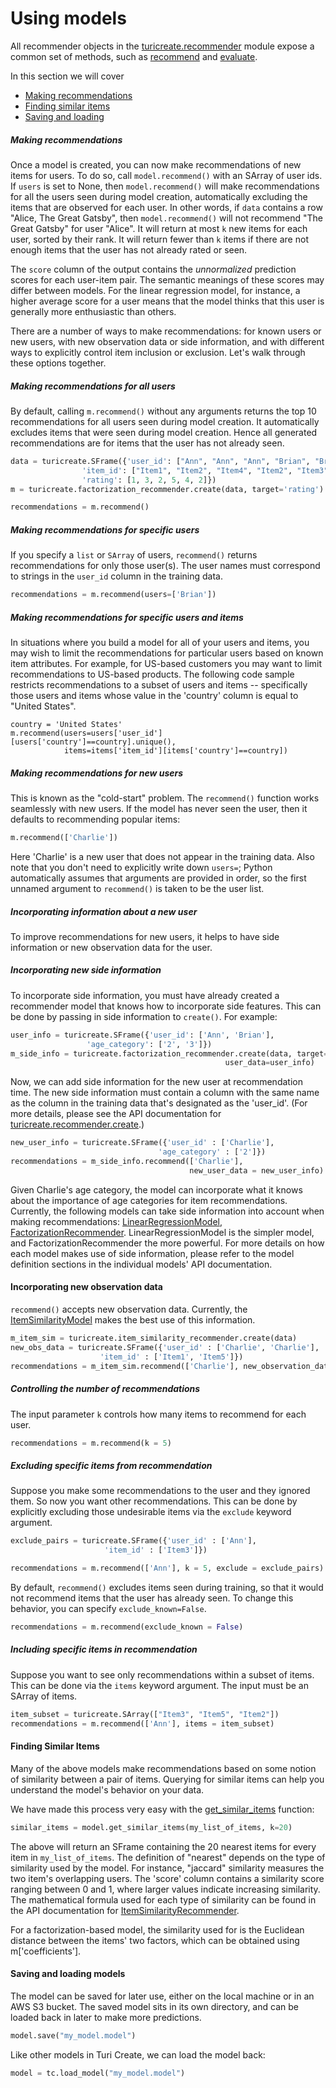 # Using models

All recommender objects in the
[turicreate.recommender](https://apple.github.io/turicreate/docs/api/turicreate.toolkits.recommender.html)
module expose a common set of methods, such as
[recommend](https://apple.github.io/turicreate/docs/api/generated/turicreate.recommender.factorization_recommender.FactorizationRecommender.recommend.html#turicreate.recommender.factorization_recommender.FactorizationRecommender.recommend)
and
[evaluate](https://apple.github.io/turicreate/docs/api/generated/turicreate.recommender.factorization_recommender.FactorizationRecommender.evaluate.html).

In this section we will cover

- [Making recommendations](#making-recommendations)
- [Finding similar items](#finding-similar-items)
- [Saving and loading](#saving-and-loading-models)

##### Making recommendations

Once a model is created, you can now make recommendations of new items
for users.  To do so, call `model.recommend()` with an SArray of user
ids.  If `users` is set to None, then `model.recommend()` will make
recommendations for all the users seen during model creation, automatically
excluding the items that are observed for each user.  In other words, if
`data` contains a row "Alice, The Great Gatsby", then
`model.recommend()` will not recommend "The Great Gatsby" for user
"Alice".  It will return at most `k` new items for each user, sorted by
their rank.  It will return fewer than `k` items if there are not enough
items that the user has not already rated or seen.

The `score` column of the output contains the *unnormalized*
prediction scores for each user-item pair.  The semantic meanings of
these scores may differ between models.  For the linear regression
model, for instance, a higher average score for a user means that the
model thinks that this user is generally more enthusiastic than
others.

There are a number of ways to make recommendations: for known users or
new users, with new observation data or side information, and with
different ways to explicitly control item inclusion or exclusion.  Let's
walk through these options together.

##### Making recommendations for all users

By default, calling `m.recommend()` without any arguments returns the
top 10 recommendations for all users seen during model creation.  It
automatically excludes items that were seen during model creation. Hence
all generated recommendations are for items that the user has not
already seen.

```python
data = turicreate.SFrame({'user_id': ["Ann", "Ann", "Ann", "Brian", "Brian", "Brian"],
				'item_id': ["Item1", "Item2", "Item4", "Item2", "Item3", "Item5"],
				'rating': [1, 3, 2, 5, 4, 2]})
m = turicreate.factorization_recommender.create(data, target='rating')

recommendations = m.recommend()
```

##### Making recommendations for specific users

If you specify a `list` or `SArray` of users, `recommend()` returns
recommendations for only those user(s). The user names must correspond
to strings in the `user_id` column in the training data.

```python
recommendations = m.recommend(users=['Brian'])
```

##### Making recommendations for specific users and items

In situations where you build a model for all of your users and items,
you may wish to limit the recommendations for particular users based on
known item attributes. For example, for US-based customers you may want
to limit recommendations to US-based products. The following code sample
restricts recommendations to a subset of users and items -- specifically
those users and items whose value in the 'country' column is equal to
"United States".

```
country = 'United States'
m.recommend(users=users['user_id'][users['country']==country].unique(),
            items=items['item_id'][items['country']==country])
```

##### Making recommendations for new users

This is known as the "cold-start" problem.  The `recommend()` function
works seamlessly with new users. If the model has never seen the user,
then it defaults to recommending popular items:

```python
m.recommend(['Charlie'])
```

Here 'Charlie' is a new user that does not appear in the training data.
Also note that you don't need to explicitly write down `users=`; Python
automatically assumes that arguments are provided in order, so the first
unnamed argument to `recommend()` is taken to be the user list.


##### Incorporating information about a new user

To improve recommendations for new users, it helps to have side
information or new observation data for the user.

##### Incorporating new side information

To incorporate side information, you must have already created a
recommender model that knows how to incorporate side features.  This can
be done by passing in side information to `create()`.  For example:

```python
user_info = turicreate.SFrame({'user_id': ['Ann', 'Brian'],
				 'age_category': ['2', '3']})
m_side_info = turicreate.factorization_recommender.create(data, target='rating',
					                            user_data=user_info)
```

Now, we can add side information for the new user at recommendation
time. The new side information must contain a column with the same name
as the column in the training data that's designated as the 'user_id'.
(For more details, please see the API documentation for
[turicreate.recommender.create](https://apple.github.io/turicreate/docs/api/generated/turicreate.recommender.create.html#turicreate.recommender.create).)

```python
new_user_info = turicreate.SFrame({'user_id' : ['Charlie'],
								 'age_category' : ['2']})
recommendations = m_side_info.recommend(['Charlie'],
										new_user_data = new_user_info)
```

Given Charlie's age category, the model can incorporate what it knows about the importance of age categories for item recommendations.  Currently, the following models can take side information into account when making recommendations: [LinearRegressionModel](https://apple.github.io/turicreate/docs/api/generated/turicreate.linear_regression.LinearRegression.html), [FactorizationRecommender](https://apple.github.io/turicreate/docs/api/generated/turicreate.recommender.factorization_recommender.FactorizationRecommender.html#turicreate.recommender.factorization_recommender.FactorizationRecommender).  LinearRegressionModel is the simpler model, and FactorizationRecommender the more powerful.  For more details on how each model makes use of side information, please refer to the model definition sections in the individual models' API documentation.

#### Incorporating new observation data

`recommend()` accepts new observation data. Currently, the [ItemSimilarityModel](https://apple.github.io/turicreate/docs/api/generated/turicreate.recommender.item_similarity_recommender.ItemSimilarityRecommender.html) makes the best use of this information.

```python
m_item_sim = turicreate.item_similarity_recommender.create(data)
new_obs_data = turicreate.SFrame({'user_id' : ['Charlie', 'Charlie'],
					'item_id' : ['Item1', 'Item5']})
recommendations = m_item_sim.recommend(['Charlie'], new_observation_data = new_obs_data)
```

##### Controlling the number of recommendations

The input parameter `k` controls how many items to recommend for each user.

```python
recommendations = m.recommend(k = 5)
```

##### Excluding specific items from recommendation

Suppose you make some recommendations to the user and they ignored them.
So now you want other recommendations.  This can be done by explicitly
excluding those undesirable items via the `exclude` keyword argument.

```python
exclude_pairs = turicreate.SFrame({'user_id' : ['Ann'],
					 'item_id' : ['Item3']})

recommendations = m.recommend(['Ann'], k = 5, exclude = exclude_pairs)
```

By default, `recommend()` excludes items seen during training, so that
it would not recommend items that the user has already seen.  To change
this behavior, you can specify `exclude_known=False`.

```python
recommendations = m.recommend(exclude_known = False)
```

##### Including specific items in recommendation

Suppose you want to see only recommendations within a subset of items.
This can be done via the `items` keyword argument.  The input must be an
SArray of items.

```python
item_subset = turicreate.SArray(["Item3", "Item5", "Item2"])
recommendations = m.recommend(['Ann'], items = item_subset)
```

#### Finding Similar Items

Many of the above models make recommendations based on some notion of
similarity between a pair of items. Querying for similar items can help
you understand the model's behavior on your data.

We have made this process very easy with the
[get_similar_items](https://apple.github.io/turicreate/docs/api/generated/turicreate.recommender.item_similarity_recommender.ItemSimilarityRecommender.get_similar_items.html#turicreate.recommender.item_similarity_recommender.ItemSimilarityRecommender.get_similar_items)
function:

```python
similar_items = model.get_similar_items(my_list_of_items, k=20)
```

The above will return an SFrame containing the 20 nearest items for
every item in `my_list_of_items`. The definition of "nearest" depends on
the type of similarity used by the model. For instance, "jaccard"
similarity measures the two item's overlapping users. The 'score' column
contains a similarity score ranging between 0 and 1, where larger values
indicate increasing similarity. The mathematical formula used for each
type of similarity can be found in the API documentation for
[ItemSimilarityRecommender](https://apple.github.io/turicreate/docs/api/generated/turicreate.recommender.item_similarity_recommender.ItemSimilarityRecommender.html#turicreate.recommender.item_similarity_recommender.ItemSimilarityRecommender).

For a factorization-based model, the similarity used for is the
Euclidean distance between the items' two factors, which can be obtained
using m['coefficients'].

#### Saving and loading models

The model can be saved for later use, either on the local machine or in
an AWS S3 bucket. The saved model sits in its own directory, and can be
loaded back in later to make more predictions.

```python
model.save("my_model.model")
```
Like other models in Turi Create, we can load the model back:

```python
model = tc.load_model("my_model.model")
```
